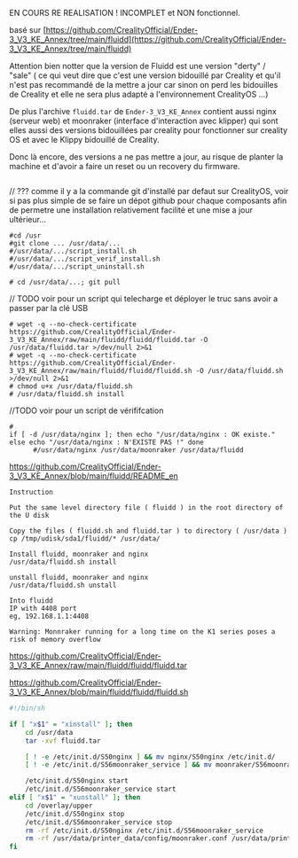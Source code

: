 
EN COURS RE REALISATION !
INCOMPLET et NON fonctionnel.


basé sur [https://github.com/CrealityOfficial/Ender-3_V3_KE_Annex/tree/main/fluidd](https://github.com/CrealityOfficial/Ender-3_V3_KE_Annex/tree/main/fluidd)

Attention bien notter que la version de Fluidd est une version "derty" / "sale" ( ce qui veut dire que c'est une version bidouillé par Creality et qu'il n'est pas recommandé de la mettre a jour car sinon on perd les bidouilles de Creality et elle ne sera plus adapté a l'environnement CrealityOS ...)


De plus l'archive `fluidd.tar` de `Ender-3_V3_KE_Annex` contient aussi nginx (serveur web) et moonraker (interface d'interaction avec klipper) 
qui sont elles aussi des versions bidouillées par creality pour fonctionner sur creality OS et avec le Klippy bidouillé de Creality.

Donc là encore, des versions a ne pas mettre a jour, au risque de planter la machine et d'avoir a faire un reset ou un recovery du firmware.

~~~

~~~

// ??? comme il y a la commande git d'installé par defaut sur CrealityOS, voir si pas plus simple de se faire un dépot github pour chaque composants afin de permetre une installation relativement facilité et une mise a jour ultérieur...
~~~
#cd /usr
#git clone ... /usr/data/...
#/usr/data/.../script_install.sh
#/usr/data/.../script_verif_install.sh
#/usr/data/.../script_uninstall.sh

# cd /usr/data/...; git pull
~~~


// TODO voir pour un script qui telecharge et déployer le truc sans avoir a passer par la clé USB
~~~
# wget -q --no-check-certificate https://github.com/CrealityOfficial/Ender-3_V3_KE_Annex/raw/main/fluidd/fluidd/fluidd.tar -O /usr/data/fluidd.tar >/dev/null 2>&1
# wget -q --no-check-certificate https://github.com/CrealityOfficial/Ender-3_V3_KE_Annex/raw/main/fluidd/fluidd/fluidd.sh -O /usr/data/fluidd.sh >/dev/null 2>&1
# chmod u+x /usr/data/fluidd.sh
# /usr/data/fluidd.sh install
~~~

//TODO voir pour un script de vérififcation
~~~
#
if [ -d /usr/data/nginx ]; then echo "/usr/data/nginx : OK existe." else echo "/usr/data/nginx : N'EXISTE PAS !" done
      #/usr/data/nginx /usr/data/moonraker /usr/data/fluidd         
~~~


https://github.com/CrealityOfficial/Ender-3_V3_KE_Annex/blob/main/fluidd/README_en
~~~
Instruction

Put the same level directory file ( fluidd ) in the root directory of the U disk

Copy the files ( fluidd.sh and fluidd.tar ) to directory ( /usr/data )
cp /tmp/udisk/sda1/fluidd/* /usr/data/

Install fluidd, moonraker and nginx
/usr/data/fluidd.sh install

unstall fluidd, moonraker and nginx
/usr/data/fluidd.sh unstall

Into fluidd
IP with 4408 port
eg, 192.168.1.1:4408

Warning: Monnraker running for a long time on the K1 series poses a risk of memory overflow
~~~

https://github.com/CrealityOfficial/Ender-3_V3_KE_Annex/raw/main/fluidd/fluidd/fluidd.tar

https://github.com/CrealityOfficial/Ender-3_V3_KE_Annex/blob/main/fluidd/fluidd/fluidd.sh
~~~bash
#!/bin/sh

if [ "x$1" = "xinstall" ]; then
    cd /usr/data
    tar -xvf fluidd.tar 

    [ ! -e /etc/init.d/S50nginx ] && mv nginx/S50nginx /etc/init.d/
    [ ! -e /etc/init.d/S56moonraker_service ] && mv moonraker/S56moonraker_service /etc/init.d/

    /etc/init.d/S50nginx start
    /etc/init.d/S56moonraker_service start
elif [ "x$1" = "xunstall" ]; then
    cd /overlay/upper
    /etc/init.d/S50nginx stop
    /etc/init.d/S56moonraker_service stop
    rm -rf /etc/init.d/S50nginx /etc/init.d/S56moonraker_service 
    rm -rf /usr/data/printer_data/config/moonraker.conf /usr/data/printer_data/config/.moonraker.conf.bkp /usr/data/nginx /usr/data/moonraker /usr/data/fluidd
fi
~~~


